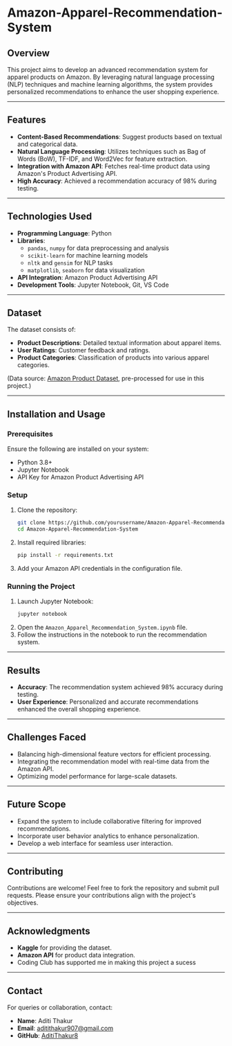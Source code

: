 # Amazon-Apparel-Recommendation-System
## Overview
This project aims to develop an advanced recommendation system for apparel products on Amazon. By leveraging natural language processing (NLP) techniques and machine learning algorithms, the system provides personalized recommendations to enhance the user shopping experience.

---

## Features
- **Content-Based Recommendations**: Suggest products based on textual and categorical data.
- **Natural Language Processing**: Utilizes techniques such as Bag of Words (BoW), TF-IDF, and Word2Vec for feature extraction.
- **Integration with Amazon API**: Fetches real-time product data using Amazon's Product Advertising API.
- **High Accuracy**: Achieved a recommendation accuracy of 98% during testing.

---

## Technologies Used
- **Programming Language**: Python
- **Libraries**: 
  - `pandas`, `numpy` for data preprocessing and analysis
  - `scikit-learn` for machine learning models
  - `nltk` and `gensim` for NLP tasks
  - `matplotlib`, `seaborn` for data visualization
- **API Integration**: Amazon Product Advertising API
- **Development Tools**: Jupyter Notebook, Git, VS Code

---

## Dataset
The dataset consists of:
- **Product Descriptions**: Detailed textual information about apparel items.
- **User Ratings**: Customer feedback and ratings.
- **Product Categories**: Classification of products into various apparel categories.

(Data source: [Amazon Product Dataset](https://www.kaggle.com/), pre-processed for use in this project.)

---

## Installation and Usage

### Prerequisites
Ensure the following are installed on your system:
- Python 3.8+
- Jupyter Notebook
- API Key for Amazon Product Advertising API

### Setup
1. Clone the repository:
   ```bash
   git clone https://github.com/yourusername/Amazon-Apparel-Recommendation-System.git
   cd Amazon-Apparel-Recommendation-System
   ```
2. Install required libraries:
   ```bash
   pip install -r requirements.txt
   ```
3. Add your Amazon API credentials in the configuration file.

### Running the Project
1. Launch Jupyter Notebook:
   ```bash
   jupyter notebook
   ```
2. Open the `Amazon_Apparel_Recommendation_System.ipynb` file.
3. Follow the instructions in the notebook to run the recommendation system.

---

## Results
- **Accuracy**: The recommendation system achieved 98% accuracy during testing.
- **User Experience**: Personalized and accurate recommendations enhanced the overall shopping experience.

---

## Challenges Faced
- Balancing high-dimensional feature vectors for efficient processing.
- Integrating the recommendation model with real-time data from the Amazon API.
- Optimizing model performance for large-scale datasets.

---

## Future Scope
- Expand the system to include collaborative filtering for improved recommendations.
- Incorporate user behavior analytics to enhance personalization.
- Develop a web interface for seamless user interaction.

---

## Contributing
Contributions are welcome! Feel free to fork the repository and submit pull requests. Please ensure your contributions align with the project's objectives.

---


## Acknowledgments
- **Kaggle** for providing the dataset.
- **Amazon API** for product data integration.
- Coding Club has supported me in making this project a sucess
---

## Contact
For queries or collaboration, contact:
- **Name**: Aditi Thakur
- **Email**: aditithakur907@gmail.com
- **GitHub**: [AditiThakur8](https://github.com/AditiThakur8)
